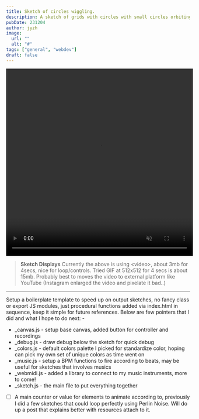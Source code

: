```yaml
---
title: Sketch of circles wiggling.
description: A sketch of grids with circles with small circles orbiting within restlessly, it keeps wiggle-wiggle-wiggle-wiggle.
pubDate: 231204 
author: jyzh 
image:
  url: ""
  alt: "#"
tags: ["general", "webdev"]
draft: false
---
```


<video width="512" height="512" controls autoplay loop muted>
<source src="/sketch/231204-circles_goes_wiggling.mp4" type="video/mp4">
</video>

> **Sketch Displays**
> Currently the above is using \<video>, about 3mb for 4secs, nice for loop/controls.
> Tried GIF at 512x512 for 4 secs is about 15mb.
> Probably best to moves the video to external platform like YouTube (Instagram enlarged the video and pixelate it bad..)

---
Setup a boilerplate template to speed up on output sketches, no fancy class or export JS modules, just procedural functions added via index.html in sequence, keep it simple for future references. Below are few pointers that I did and what I hope to do next: -

- \_canvas.js - setup base canvas, added button for controller and recordings
- \_debug.js - draw debug below the sketch for quick debug
- \_colors.js - default colors palette I picked for standardize color, hoping can pick my own set of unique colors as time went on
- \_music.js - setup a BPM functions to fire according to beats, may be useful for sketches that involves musics
- \_webmidi.js - added a library to connect to my music instruments, more to come!
- \_sketch.js - the main file to put everything together

- [ ] A main counter or value for elements to animate according to, previously I did a few sketches that could loop perfectly using Perlin Noise. Will do up a post that explains better with resources attach to it.
